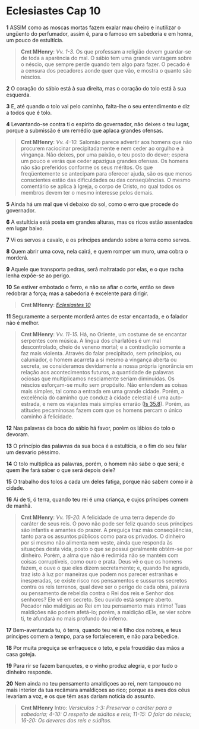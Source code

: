 # Eclesiastes Cap 10

**1** 	ASSIM como as moscas mortas fazem exalar mau cheiro e inutilizar o ungüento do perfumador, assim é, para o famoso em sabedoria e em honra, um pouco de estultícia.

> **Cmt MHenry**: *Vv. 1-3.* Os que professam a religião devem guardar-se de toda a aparência do mal. O sábio tem uma grande vantagem sobre o néscio, que sempre perde quando tem algo para fazer. O pecado é a censura dos pecadores aonde quer que vão, e mostra o quanto são néscios.

**2** 	O coração do sábio está à sua direita, mas o coração do tolo está à sua esquerda.

**3** 	E, até quando o tolo vai pelo caminho, falta-lhe o seu entendimento e diz a todos que é tolo.

**4** 	Levantando-se contra ti o espírito do governador, não deixes o teu lugar, porque a submissão é um remédio que aplaca grandes ofensas.

> **Cmt MHenry**: *Vv. 4-10.* Salomão parece advertir aos homens que não procurem raciocinar precipitadamente e nem ceder ao orgulho e à vingança. Não deixes, por uma paixão, o teu posto do dever; espera um pouco e verás que ceder apazigua grandes ofensas. Os homens não são preferidos conforme os seus méritos. Os que freqüentemente se antecipam para oferecer ajuda, são os que menos conscientes estão das dificuldades ou das conseqüências. O mesmo comentário se aplica à Igreja, o corpo de Cristo, no qual todos os membros devem ter o mesmo interesse pelos demais.

**5** 	Ainda há um mal que vi debaixo do sol, como o erro que procede do governador.

**6** 	A estultícia está posta em grandes alturas, mas os ricos estão assentados em lugar baixo.

**7** 	Vi os servos a cavalo, e os príncipes andando sobre a terra como servos.

**8** 	Quem abrir uma cova, nela cairá, e quem romper um muro, uma cobra o morderá.

**9** 	Aquele que transporta pedras, será maltratado por elas, e o que racha lenha expõe-se ao perigo.

**10** 	Se estiver embotado o ferro, e não se afiar o corte, então se deve redobrar a força; mas a sabedoria é excelente para dirigir.

> **Cmt MHenry**: *[Eclesiastes 10](../21A-Ec/10.md#0)*

**11** 	Seguramente a serpente morderá antes de estar encantada, e o falador não é melhor.

> **Cmt MHenry**: *Vv. 11-15.* Há, no Oriente, um costume de se encantar serpentes com música. A língua dos charlatões é um mal descontrolado, cheio de veneno mortal; e a contradição somente a faz mais violenta. Através do falar precipitado, sem princípios, ou caluniador, o homem acarreta a si mesmo a vingança aberta ou secreta, se consideramos devidamente a nossa própria ignorância em relação aos acontecimentos futuros, a quantidade de palavras ociosas que multiplicamos nesciamente seriam diminuídas. Os néscios esforçam-se muito sem propósito. Não entendem as coisas mais simples, tal como a entrada em uma grande cidade. Porém, a excelência do caminho que conduz à cidade celestial é uma auto-estrada, e nem os viajantes mais simples errarão ([Is 35.8](../23A-Is/35.md#8)). Porém, as atitudes pecaminosas fazem com que os homens percam o único caminho á felicidade.

**12** 	Nas palavras da boca do sábio há favor, porém os lábios do tolo o devoram.

**13** 	O princípio das palavras da sua boca é a estultícia, e o fim do seu falar um desvario péssimo.

**14** 	O tolo multiplica as palavras, porém, o homem não sabe o que será; e quem lhe fará saber o que será depois dele?

**15** 	O trabalho dos tolos a cada um deles fatiga, porque não sabem como ir à cidade.

**16** 	Ai de ti, ó terra, quando teu rei é uma criança, e cujos príncipes comem de manhã.

> **Cmt MHenry**: *Vv. 16-20.* A felicidade de uma terra depende do caráter de seus reis. O povo não pode ser feliz quando seus príncipes são infantis e amantes do prazer. A preguiça traz más conseqüências, tanto para os assuntos públicos como para os privados. O dinheiro por si mesmo não alimenta nem veste, ainda que responda às situações desta vida, posto o que se possui geralmente obtém-se por dinheiro. Porém, a alma que não é redimida não se mantém com coisas corruptíveis, como ouro e prata. Deus vê o que os homens fazem, e ouve o que eles dizem secretamente; e, quando lhe agrada, traz isto à luz por maneiras que podem nos parecer estranhas e inesperadas, se existe risco nos pensamentos e sussurros secretos contra os reis terrenos, qual deve ser o perigo de cada obra, palavra ou pensamento de rebeldia contra o Rei dos reis e Senhor dos senhores? Ele vê em secreto. Seu ouvido está sempre aberto. Pecador não maldigas ao Rei em teu pensamento mais intimo! Tuas maldições não podem afetá-lo; porém, a maldição dEle, se vier sobre ti, te afundará no mais profundo do inferno.

**17** 	Bem-aventurada tu, ó terra, quando teu rei é filho dos nobres, e teus príncipes comem a tempo, para se fortalecerem, e não para bebedice.

**18** 	Por muita preguiça se enfraquece o teto, e pela frouxidão das mãos a casa goteja.

**19** 	Para rir se fazem banquetes, e o vinho produz alegria, e por tudo o dinheiro responde.

**20** 	Nem ainda no teu pensamento amaldiçoes ao rei, nem tampouco no mais interior da tua recâmara amaldiçoes ao rico; porque as aves dos céus levariam a voz, e os que têm asas dariam notícia do assunto.


> **Cmt MHenry** Intro: *Versículos 1-3: Preservar o caráter para a sabedoria; 4-10: O respeito de súditos e reis; 11-15: O falar do néscio; 16-20: Os deveres dos reis e súditos.*